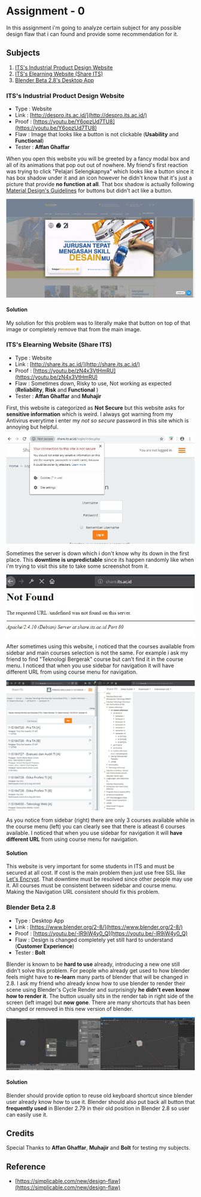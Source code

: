 # Assignment - 0
In this assignment i'm going to analyze certain subject for any possible design flaw that i can found and provide some recommendation for it.

## Subjects
1. [ITS's Industrial Product Design Website](http://despro.its.ac.id/)
2. [ITS's Elearning Website (Share ITS)](http://share.its.ac.id/)
3. [Blender Beta 2.8's Desktop App](https://www.blender.org/2-8/)

### ITS's Industrial Product Design Website
- Type  : Website
- Link  : [http://despro.its.ac.id/](http://despro.its.ac.id/)
- Proof : [https://youtu.be/Y6opzUd7TU8](https://youtu.be/Y6opzUd7TU8)
- Flaw  : Image that looks like a button is not clickable (**Usability** and **Functional**)
- Tester : **Affan Ghaffar** 

When you open this website you will be greeted by a fancy modal box and all of its animations that pop out out of nowhere. My friend's first reaction was trying to click "Pelajari Selengkapnya" which looks like a button since it has box shadow under it and an icon however he didn't know that it's just a picture that provide **no function at all**. That box shadow is actually following [Material Design's Guidelines](https://material.io/design/components/buttons.html) for buttons but didn't act like a button. 

![Subject-1's Flaw](Subject-1/Banner.jpg)

#### Solution
My solution for this problem was to literally make that button on top of that image or completely remove that from the main image. 

### ITS's Elearning Website (Share ITS)
- Type  : Website
- Link  : [http://share.its.ac.id/](http://share.its.ac.id/)
- Proof : [https://youtu.be/zN4x3VtHmRU](https://youtu.be/zN4x3VtHmRU)
- Flaw  : Sometimes down, Risky to use, Not working as expected (**Reliability**, **Risk** and **Functional** )
- Tester : **Affan Ghaffar** and **Muhajir**

First, this website is categorized as **Not Secure** but this website asks for **sensitive information** which is weird. I always got warning from my Antivirus everytime i enter my *not so secure* password in this site which is annoying but helpful. 

![Subject-2's Not Secure](Subject-2/NotSecure.jpg)

Sometimes the server is down which i don't know why its down in the first place. This **downtime is unpredictable** since its happen randomly like when i'm trying to visit this site to take some screenshot from it. 

![Subject-2's Downtime](Subject-2/Down.JPG)

After sometimes using this website, i noticed that the courses available from sidebar and main courses selection is not the same. For example i ask my friend to find "Teknologi Bergerak" course but can't find it in the course menu. I noticed that when you use sidebar for navigation it will have different URL from using course menu for navigation.

![Subject-2's Inconsistency](Subject-2/Inconsistent.JPG)

As you notice from sidebar (right) there are only 3 courses available while in the course menu (left) you can clearly see that there is atleast 6 courses available. I noticed that when you use sidebar for navigation it will **have different URL** from using course menu for navigation.

#### Solution
This website is very important for some students in ITS and must be secured at all cost. If cost is the main problem then just use free SSL like [Let's Encrypt](https://letsencrypt.org/). That downtime must be resolved since other people may use it. All courses must be consistent between sidebar and course menu. Making the Navigation URL consistent should fix this problem.

### Blender Beta 2.8
- Type  : Desktop App
- Link  : [https://www.blender.org/2-8/](https://www.blender.org/2-8/)
- Proof : [https://youtu.be/-lR9iW4y0_Q](https://youtu.be/-lR9iW4y0_Q)
- Flaw  : Design is changed completely yet still hard to understand (**Customer Experience**)
- Tester : **Bolt**

Blender is known to be **hard to use** already, introducing a new one still didn't solve this problem. For people who already get used to how blender feels might have to **re-learn** many parts of blender that will be changed in 2.8. I ask my friend who already know how to use blender to render their scene using Blender's Cycle Render and surprisingly **he didn't even know how to render it**. The button usually sits in the render tab in right side of the screen (left image) but **now gone**. There are many shortcuts that has been changed or removed in this new version of blender. 

![Subject-3's Screenshot](Subject-3/ScreenShot.jpg)

#### Solution
Blender should provide option to reuse old keyboard shortcut since blender user already know how to use it. Blender should also put back all button that **frequently used** in Blender 2.79 in their old position in Blender 2.8 so user can easily use it.

## Credits
Special Thanks to **Affan Ghaffar**, **Muhajir** and **Bolt** for testing my subjects.

## Reference
- [https://simplicable.com/new/design-flaw](https://simplicable.com/new/design-flaw)

